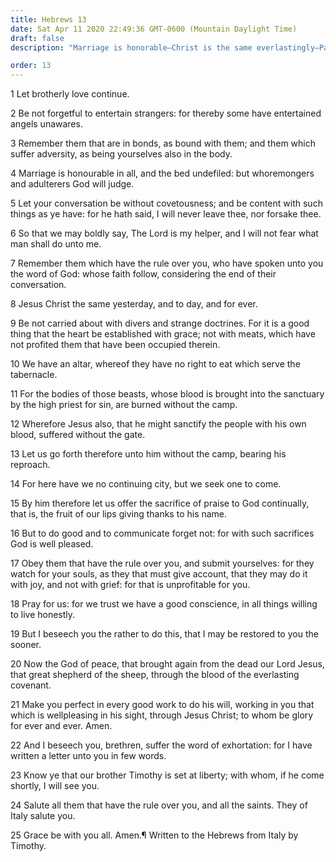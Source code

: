 ```yaml
---
title: Hebrews 13
date: Sat Apr 11 2020 22:49:36 GMT-0600 (Mountain Daylight Time)
draft: false
description: "Marriage is honorable—Christ is the same everlastingly—Paul explains how the Saints are to offer acceptable sacrifices."

order: 13
---
```

    
1 Let brotherly love continue.

2 Be not forgetful to entertain strangers: for thereby some have entertained angels unawares.

3 Remember them that are in bonds, as bound with them; and them which suffer adversity, as being yourselves also in the body.

4 Marriage is honourable in all, and the bed undefiled: but whoremongers and adulterers God will judge.

5 Let your conversation be without covetousness; and be content with such things as ye have: for he hath said, I will never leave thee, nor forsake thee.

6 So that we may boldly say, The Lord is my helper, and I will not fear what man shall do unto me.

7 Remember them which have the rule over you, who have spoken unto you the word of God: whose faith follow, considering the end of their conversation.

8 Jesus Christ the same yesterday, and to day, and for ever.

9 Be not carried about with divers and strange doctrines. For it is a good thing that the heart be established with grace; not with meats, which have not profited them that have been occupied therein.

10 We have an altar, whereof they have no right to eat which serve the tabernacle.

11 For the bodies of those beasts, whose blood is brought into the sanctuary by the high priest for sin, are burned without the camp.

12 Wherefore Jesus also, that he might sanctify the people with his own blood, suffered without the gate.

13 Let us go forth therefore unto him without the camp, bearing his reproach.

14 For here have we no continuing city, but we seek one to come.

15 By him therefore let us offer the sacrifice of praise to God continually, that is, the fruit of our lips giving thanks to his name.

16 But to do good and to communicate forget not: for with such sacrifices God is well pleased.

17 Obey them that have the rule over you, and submit yourselves: for they watch for your souls, as they that must give account, that they may do it with joy, and not with grief: for that is unprofitable for you.

18 Pray for us: for we trust we have a good conscience, in all things willing to live honestly.

19 But I beseech you the rather to do this, that I may be restored to you the sooner.

20 Now the God of peace, that brought again from the dead our Lord Jesus, that great shepherd of the sheep, through the blood of the everlasting covenant.

21 Make you perfect in every good work to do his will, working in you that which is wellpleasing in his sight, through Jesus Christ; to whom be glory for ever and ever. Amen.

22 And I beseech you, brethren, suffer the word of exhortation: for I have written a letter unto you in few words.

23 Know ye that our brother Timothy is set at liberty; with whom, if he come shortly, I will see you.

24 Salute all them that have the rule over you, and all the saints. They of Italy salute you.

25 Grace be with you all. Amen.¶ Written to the Hebrews from Italy by Timothy.
